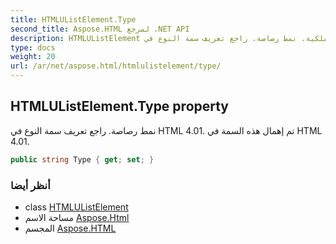 ```yaml
---
title: HTMLUListElement.Type
second_title: Aspose.HTML لمرجع .NET API
description: HTMLUListElement ملكية. نمط رصاصة. راجع تعريف سمة النوع في HTML 4.01. تم إهمال هذه السمة في HTML 4.01.
type: docs
weight: 20
url: /ar/net/aspose.html/htmlulistelement/type/
---
```

## HTMLUListElement.Type property

نمط رصاصة. راجع تعريف سمة النوع في HTML 4.01. تم إهمال هذه السمة في HTML 4.01.

```csharp
public string Type { get; set; }
```

### أنظر أيضا

* class [HTMLUListElement](../)
* مساحة الاسم [Aspose.Html](../../htmlulistelement/)
* المجسم [Aspose.HTML](../../../)


